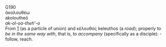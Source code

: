 G190  
ἀκολουθέω  
akoloutheō  
*ak-ol-oo-theh‘-o*  
From [1](g0001) (as a particle of union) and κέλευθος keleuthos (a
*road*); properly to *be* *in* *the* *same* *way* *with*, that is, to
*accompany* (specifically as a disciple): - follow, reach.  
